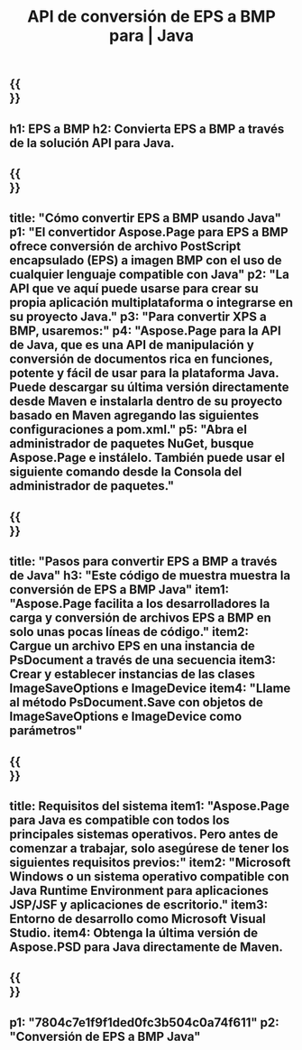 ﻿---
translation: true
template: /_templates/_conversion-child-java.md
title: API de conversión de EPS a BMP para | Java
url: /java/conversion/eps-to-bmp/
description: Ejemplo de código de conversión de Java para formato EPS a archivo BMP. Utilice este código de ejemplo para convertir EPS a BMP dentro de cualquier aplicación basada en Web o Java de escritorio.
informat: EPS
outformat: BMP
otherformats: XPS PS
---

{{<section banner>}}
---
h1: EPS a BMP
h2: Convierta EPS a BMP a través de la solución API para Java.
---

{{<section overview>}}
---
title: "Cómo convertir EPS a BMP usando Java"
p1: "El convertidor Aspose.Page para EPS a BMP ofrece conversión de archivo PostScript encapsulado (EPS) a imagen BMP con el uso de cualquier lenguaje compatible con Java"
p2: "La API que ve aquí puede usarse para crear su propia aplicación multiplataforma o integrarse en su proyecto Java."
p3: "Para convertir XPS a BMP, usaremos:"
p4: "Aspose.Page para la API de Java, que es una API de manipulación y conversión de documentos rica en funciones, potente y fácil de usar para la plataforma Java. Puede descargar su última versión directamente desde Maven e instalarla dentro de su proyecto basado en Maven agregando las siguientes configuraciones a pom.xml."
p5: "Abra el administrador de paquetes NuGet, busque Aspose.Page e instálelo. También puede usar el siguiente comando desde la Consola del administrador de paquetes."
---

{{<section feature1>}}
---
title: "Pasos para convertir EPS a BMP a través de Java"
h3: "Este código de muestra muestra la conversión de EPS a BMP Java"
item1: "Aspose.Page facilita a los desarrolladores la carga y conversión de archivos EPS a BMP en solo unas pocas líneas de código."
item2: Cargue un archivo EPS en una instancia de PsDocument a través de una secuencia
item3: Crear y establecer instancias de las clases ImageSaveOptions e ImageDevice
item4: "Llame al método PsDocument.Save con objetos de ImageSaveOptions e ImageDevice como parámetros"
---

{{<section feature2>}}
---
title: Requisitos del sistema
item1: "Aspose.Page para Java es compatible con todos los principales sistemas operativos. Pero antes de comenzar a trabajar, solo asegúrese de tener los siguientes requisitos previos:"
item2: "Microsoft Windows o un sistema operativo compatible con Java Runtime Environment para aplicaciones JSP/JSF y aplicaciones de escritorio."
item3: Entorno de desarrollo como Microsoft Visual Studio.
item4: Obtenga la última versión de Aspose.PSD para Java directamente de Maven.
---

{{<section gist>}}
---
p1: "7804c7e1f9f1ded0fc3b504c0a74f611"
p2: "Conversión de EPS a BMP Java"
---

